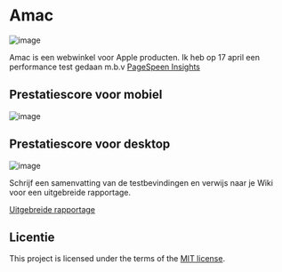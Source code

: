 # Amac

![image](https://user-images.githubusercontent.com/47314813/232478210-38ce19bf-ff66-4021-982a-b17c44b14a14.png)

Amac is een webwinkel voor Apple producten. Ik heb op 17 april een performance test gedaan m.b.v [PageSpeen Insights](https://pagespeed.web.dev/)

## Prestatiescore voor mobiel
![image](https://user-images.githubusercontent.com/47314813/232489567-8cffc03b-4536-46c9-8a50-9cb8c6900831.png)

## Prestatiescore voor desktop
![image](https://user-images.githubusercontent.com/47314813/232489883-103a996c-a237-4a1f-93e3-cdc40284ca83.png)


Schrijf een samenvatting van de testbevindingen en verwijs naar je Wiki voor een uitgebreide rapportage.

[Uitgebreide rapportage](https://github.com/luukbrauckmann/sprint-10-deeltaak/wiki/PageSpeed-Insights)


## Licentie

This project is licensed under the terms of the [MIT license](./LICENSE).
